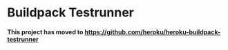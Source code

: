 Buildpack Testrunner
=====================

#### This project has moved to https://github.com/heroku/heroku-buildpack-testrunner
